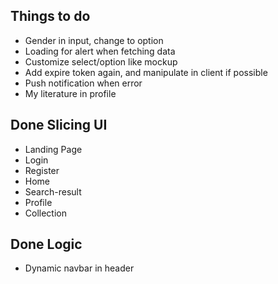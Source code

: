 ## Things to do
- Gender in input, change to option
- Loading for alert when fetching data
- Customize select/option like mockup
- Add expire token again, and manipulate in client if possible
- Push notification when error
- My literature in profile

## Done Slicing UI 
- Landing Page
- Login
- Register
- Home
- Search-result
- Profile
- Collection

## Done Logic
- Dynamic navbar in header